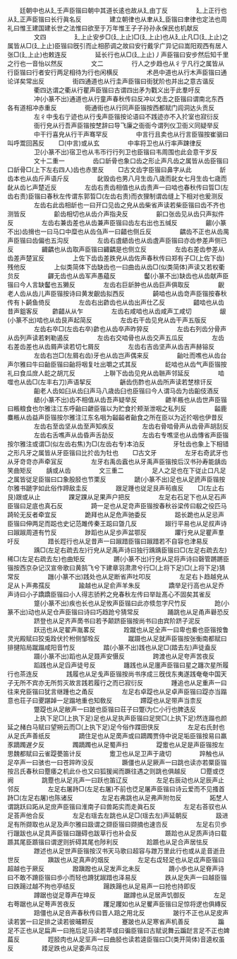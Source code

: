 <!-- { "loadSidebar": true } -->
　　廷朝中也从廴壬声臣锴曰朝中其道长逺也故从廴由丁反
　　
　　廴上正行也从廴正声臣锴曰长行眞名反
　　
　　建立朝律也从聿从廴臣锴曰聿律也定法也周礼曰惟王建国建长世之法惟曰欲至于万年惟王子子孙孙永保民也机献反
　　
　　文四
　　
　　廴上止安步□(廴上止)□(廴上止)也从廴止凡□(廴上止)之属皆从□(廴上止)臣锴曰旣引而止相莭调之故曰安行戴孚广异记曰嵩阳观西有居人张□(廴上止)也敕连反
　　
　　延长行也从□(廴上止)丿声臣锴曰安步然后知千里之行也一音怡以然反
　　
　　文二
　　
　　行人之步趋也从彳亍凡行之属皆从行臣锴曰行者安行两足相待为行也闲横反
　　
　　术邑中道也从行木声臣锴曰通论详矣常出反
　　
　　街四通道也从行圭声臣锴曰街犹阶也并出之意古谐反
　　
　　衢四达谓之衢从行瞿声臣锴曰古谓四出矛为戵义出于此羣吁反
　　
　　冲(小篆不出)通道也从行童声春秋传曰反冲以戈击之臣锴曰谓南北东西各有道相冲赤重反
　　
　　衕通街也从行同声臣锴按西都赋门闾洞达头贡反
　　
　　左彳中戋右亍迹也从行戋声臣锴按论语曰不践迹亦不入扵室也寂衍反
　　
　　衙行皃从行吾声臣锴按椘辞曰导飞廉之衙衙今谓列仪卫衙义同疑举反
　　
　　中干行喜皃从行干声骞罕反
　　
　　中言行且卖也从行言臣锴按崔骃曰叫呼鬻回茜反
　　□(中言)或从玄
　　
　　中率将卫也从行率声踈律反
　　
　　卫(小篆不出)宿卫也从韦帀行行列卫也臣锴曰韦周围也此会意干岁反
　　
　　文十二重一
　　
　　齿口龂骨也象口齿之形止声凡齿之属皆从齿臣锴曰口龂骨□(上下左右四人)齿也赤里反
　　□古文齿字臣锴曰鼻字从此
　　
　　龂齿本也从齿斤声语斤反
　　
　　龀毁齿也男八月生齿八歳而龀女七月生齿七歳而龀从齿匕声楚近反
　　
　　左齿右责齿相值也从齿责声一曰啮也春秋传曰晢□(左齿右责)臣锴曰春秋左传谓东郭晢□(左齿右责)而衣狸制谓齿缝上下相对也爰测反
　　
　　左齿右此齿相龂也一曰开口见齿之皃从齿柴省声读若柴臣锴曰齿不齐也测皆反
　　
　　齘齿相切也从齿介声指夬反
　　
　　齞口张齿见从齿只声拟件反
　　
　　左齿右兼齿差也从齿兼声臣锴曰齿左右出也五缄反
　　
　　齺(小篆不出)齿搚也一曰马口中糜也从齿刍声一曰齰也侧丘反
　　
　　齵齿不正也从齿禺声臣锴曰齿偏也五沟反
　　
　　左齿右虘龉齿也从齿虘声臣锴曰亦齿参差声侧已反
　　
　　齱齵也从齿取声臣锴曰齱齵是也侧立反
　　
　　左齿右差齿参差从齿差声楚冝反
　　
　　上佐下齿齿差跌皃从齿佐声春秋传曰郑有子□(上佐下齿)残他反
　　
　　上似类简体下齿缺齿也一曰曲齿从齿□(似类简体)声读又若权衢贠反
　　
　　齳无齿也从齿军声愚藴反
　　
　　齾(小篆不出)缺齿也从齿献声臣锴曰今人言缺齾也五獭反
　　
　　左齿右巨龂肿也从齿巨声俱取反
　　
　　齯老人齿从齿儿声臣锴按诗曰黄发齯齿拟西反
　　
　　齮啮也从齿竒声臣锴按春秋传有卜齮鱼倚反
　　
　　左齿右出齚齿也从齿出声仕乙反
　　
　　齰啮也从齿昔声鉏客反
　　齚齰从从乍
　　
　　左齿右咸啮也从齿咸声工咸切
　　
　　龈(小篆不出)啮也从齿艮声起简反
　　
　　左齿右干齿见皃从齿干声五版反
　　
　　左齿右卒□(左齿右卒)齚也从齿卒声昨猝反
　　
　　左齿右列齿分骨声从齿列声读若剌勒遏反
　　
　　左齿右交啮骨也从齿交声五瓜反
　　
　　左齿右差齿差也从齿屑声读若切七屑反
　　
　　左齿右吉齿坚声从齿吉声赫镕反
　　
　　左齿右岂□(左屑右齿)牙也从齿岂声偶来反
　　
　　齝吐而噍也从齿台声尔雅曰牛曰齝臣锴曰齝将咽复吐出嚼之式其反
　　
　　龁啮也从齿气声臣锴按礼曰食瓜庻人龁之胡兀反
　　
　　上聨下齿齿见皃从齿聮声邻延反
　　
　　啮噬也从齿□(左丰右刀)声语挈反
　　
　　齭齿伤酢也从齿所声读若椘榇讦反
　　
　　齨老人齿如臼从齿臼声马八歳齿臼也臣锴曰今人谓马齿为齿齨伎酒反
　　
　　龉(小篆不出)齿不相值从齿吾声疑举反
　　
　　齛羊粻也从齿世声臣锴曰粻粮食也尔雅注江东呼齝曰齛臣锴以为贮食扵颊渐泄咽之私列反
　　
　　齸鹿麋粻从齿益声臣锴按尔雅注江东名咽为齸齸者齝食之所在臣以为近扵咽也伊昔反
　　
　　左齿右至齿坚从齿至声知疾反
　　
　　左齿右骨啮骨声从齿骨声胡刮反
　　
　　左齿右舌噍声从齿昏声舌劼反
　　
　　左齿右专噍坚也从齿慱省声臣锴按尔雅注或谓□(似左齿右焦)为□(左齿右专)本泊反
　　
　　牙牡齿也象上下相错之形凡牙之属皆从牙臣锴曰比扵齿为牡也
　　□古文牙
　　
　　左牙右奇武牙也从牙竒竒亦声牵冝反
　　
　　左牙右禹齿蠧也从牙禹声臣锴按后汉书孙寿能龋齿笑曲矩反
　　龋或从齿
　　
　　文三重二
　　
　　足人之足也在下従止口凡足之属皆従足臣锴曰口象股胫也节栗反
　　
　　蹏(小篆不出)足也从足虒声臣锴按尔雅书蹏字如此俗作蹄敌圭反
　　
　　跟足踵也従足艮声茍痕反
　　□(左止右艮)跟或从止
　　
　　踝足踝从足果声户把反
　　
　　左足右石足下也从足石声臣锴曰足底也真石反
　　
　　踦一足也从足竒声臣锴按春秋谷梁传曰殽之役匹马踦轮无反者牵宜反
　　
　　跪拜也从足危声驰委反
　　
　　跽长跪也从足忌声臣锴曰伸两足而跽也史记范雎传秦王跽曰曁几反
　　
　　踧行平易也从足叔声诗曰踧踧周道有竹反
　　
　　踄蹈也从足歩声盆鄂反
　　
　　躣行皃从足瞿声羣吁反
　　
　　踖长踁行也从足昔声一曰踧踖臣锴曰踧踖若不自容也津易反
　　
　　踽□(左足右疏去左)行皃从足禹声诗曰独行踽踽臣锴曰□(左足右疏去左)稀□(左足右疏去左)也曲矩反
　　
　　蹡(小篆不出)行皃从足将声诗曰磬管蹡蹡臣锴按西京杂记汉宣帝歌曰黄鹄飞兮下建章羽肃肃兮行□(上将下足)□(上将下足)猜常反
　　
　　躖(小篆不出)践处也从足断省声吐叩反
　　
　　左足右卜趋越皃从足从卜声弗孺反
　　
　　踰越也从足俞声羊朱反
　　
　　蹻举足行高也从足乔声诗曰小子蹻蹻臣锴曰小人得志骄矜之皃春秋左传曰举趾髙心不固矣其雀反
　　
　　跾(小篆不出)疾也长也从足攸声臣锴曰此亦倐忽字尺竹反
　　
　　跄(小篆不出)动也从足仓声臣锴曰诗曰巧趋跄兮猜常反
　　
　　踊跳也从足甬声礜恐反
　　
　　跻登也从足齐声啇书曰若予颠跻臣锴按尚书曰由宾阶跻子泥反
　　
　　跃迅也从足翟声胤畧反
　　
　　跧蹴也从足全声一曰卑也絭也臣锴按鲁灵光殿赋曰狡兎跧伏扵柎侧邹牷反
　　
　　蹴蹑也从足就声臣锴按张衡南都赋曰排揵陷局蹴蹋咸阳音竹反
　　
　　踏(小篆不出)践也从足□(踏去左)声徒盍反
　　
　　蹑(小篆不出)蹈也从足聂声安慑反
　　
　　跨渡也从足夸声苦夜反
　　
　　蹈践也从足舀声徒号反
　　
　　躔践也从足廛声臣锴曰星之躔次星所履行也茶连反
　　
　　践履也从足戋声臣锴按尚书序成三旣伐东夷遂践奄奄中国天子无所不宾亦无所剪灭故言践若履行之而已寂衍反
　　
　　踵追也从足重声一曰往来皃臣锴曰犹言继踵也之甬反
　　
　　左足右卓踶也从足卓声臣锴曰踶亦当蹋意也荘子曰夒踸踔一足蹋地重也知敎反
　　
　　蹛踶也从足带声当柰反
　　
　　蹩踶也从足敝声一曰跛也臣锴曰荘子曰蹩为仁小行也脾迭反
　　
　　上执下足□(上执下足)足也从足执声臣锴曰足爕□(上执下足)然连蹋也颜延之赭白马赋曰望朔云而□(上执下足)足今俗作蹀田侠反
　　
　　左足右氏尌也从足氏声善纸反
　　
　　蹢住足也从足啇声或曰蹢躅贾侍中说足垢臣锴按易曰羸豕蹢躅遅夕反
　　
　　躅蹢躅也从足蜀声扫
　　
　　踶躗也从足是声臣锴按左思魏都赋曰云雀踶甍笛计反
　　
　　躗卫也从足卫声于歳切
　　
　　踤触也从足卒声一曰骇也一曰苍踤昨没反
　　
　　蹶僵也从足厥声一曰跳也读亦若橜臣锴按吕氏春秋曰蹷痿之机此仆也又曰狐猨闻而蹶往遇之则跳也俱越反
　　□蹷或徔阙
　　
　　跳蹷也从足兆声一曰跃也笛辽反
　　
　　左足右辰动也从足辰声止邻反
　　
　　左足右屠跱□(左足右屠)不前也徔足屠声臣锴曰诗云爱而不见搔首跱□(左足右屠)也陈诸反
　　
　　左足右弗跳也从足弗声附勿反
　　
　　跖椘人谓跳跃曰跖从足庻声臣锴曰淮南子曰兽跖实而走眞石反
　　
　　左足右荅驭也从足荅声他合反
　　
　　左足右瑶去左跳也从足□(瑶去左)声延朝反
　　
　　趿进足有所撷取也从足及声尔雅曰趿谓之撷臣锴曰撷摘也速呇反
　　
　　左足右贝歩行躐跋也从足具声臣锴曰躐碍也跋草行也补会反
　　
　　踬跲也从足质声诗曰载踬其尾臣踬锴曰谓逻则折碍其尾也陟利反
　　
　　跲踬也从足合声居怯反
　　
　　跇述也从足世声臣锴按汉书天马歌曰超容与跇万里此行也或从辵音逝丑世反
　　
　　蹎跋也从足真声的烟反
　　
　　左足右戉轻足也从足戉声臣锴曰超越也于厥反
　　
　　蹳蹎蹳也从足发声北未反
　　
　　蹐小歩也从足脊声诗曰不敢不蹐臣锴曰歩小而轻也蹐犹踧踖也泽易反
　　
　　跌从足失声一曰越臣锴曰跌踼过越不拘也亭结反
　　
　　踼跌踼也从足易声一曰抢也持即反
　　
　　蹲踞也従足尊声在坤反
　　
　　踞蹲也从足居声饥御反
　　
　　左足右荂踞也从足荂声苦夜反
　　
　　躩足躩如也从足矍声臣锴曰足惊将逻也俱縳反
　　
　　踣僵也从足咅声春秋传曰晋人踣之用北反
　　
　　跛行不正也从足皮声读若罢一曰足排之读若彼晡颗反
　　
　　蹇跛也从足寒省声机善反
　　
　　蹁足不正也从足扁声一曰拖后足马读若苹或曰徧臣锴曰古赋说舞云蹁跹言足不正也婢萹反
　　
　　踁胫肉也从足巠声一曰曲胫也读若逵臣锴曰□(类开简体)音逵权虽反
　　
　　踒足跌也从足委声乌过反
　　

